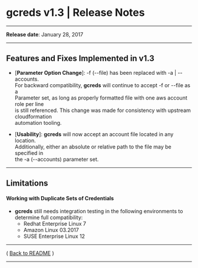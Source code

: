 # gcreds v1.3 | Release Notes

* * *
**Release date**:  January 28, 2017
* * *

## Features and Fixes Implemented in v1.3

* [**Parameter Option Change**]: -f (--file) has been replaced with -a | --accounts.  
For backward compatibility, **gcreds** will continue to accept -f or --file as a  
Parameter set, as long as properly formatted file with one aws account role per line  
is still referenced. This change was made for consistency with upstream cloudformation  
automation tooling.

* [**Usability**]: **gcreds** will now accept an account file located in any location.  
Additionally, either an absolute or relative path to the file may be specified in  
the -a (--accounts) parameter set.

* * *

## Limitations

#### Working with Duplicate Sets of Credentials

* **gcreds** still needs integration testing in the following environments to  
determine full compatibility:
    * Redhat Enterprise Linux 7
    * Amazon Linux 03.2017
    * SUSE Enterprise Linux 12

* * *

( [Back to README](../README.md) )


* * *
